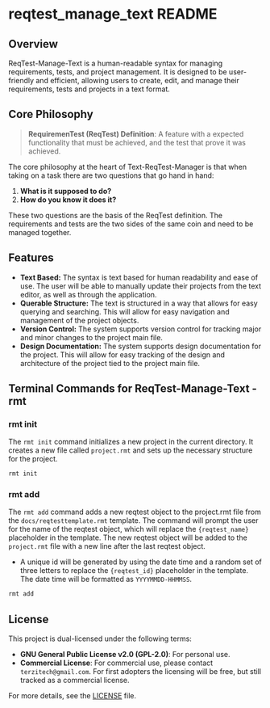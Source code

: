 # reqtest_manage_text README

## Overview
ReqTest-Manage-Text is a human-readable syntax for managing requirements, tests, and project management. It is designed to be user-friendly and efficient, allowing users to create, edit, and manage their requirements, tests and projects in a text format. 

## Core Philosophy

> **RequiremenTest (ReqTest) Definition**: A feature with a expected functionality that must be achieved, and the test that prove it was achieved.

The core philosophy at the heart of Text-ReqTest-Manager is that when taking on a task there are two questions that go hand in hand:
1. **What is it supposed to do?**
2. **How do you know it does it?**

These two questions are the basis of the ReqTest definition. The requirements and tests are the two sides of the same coin and need to be managed together.


## Features
- **Text Based:** The syntax is text based for human readability and ease of use. The user will be able to manually update their projects from the text editor, as well as through the application.
- **Querable Structure:** The text is structured in a way that allows for easy querying and searching. This will allow for easy navigation and management of the project objects.
- **Version Control:** The system supports version control for tracking major and minor changes to the project main file. 
- **Design Documentation:** The system supports design documentation for the project. This will allow for easy tracking of the design and architecture of the project tied to the project main file.

## Terminal Commands for ReqTest-Manage-Text - rmt

### rmt init
The `rmt init` command initializes a new project in the current directory. It creates a new file called `project.rmt` and sets up the necessary structure for the project.

```bash
rmt init
```

### rmt add
The `rmt add` command adds a new reqtest object to the project.rmt file from the `docs/reqtesttemplate.rmt` template. The command will prompt the user for the name of the reqtest object, which will replace the `{reqtest_name}` placeholder in the template. The new reqtest object will be added to the `project.rmt` file with a new line after the last reqtest object. 
 - A unique id will be generated by using the date time and a random set of three letters to replace the `{reqtest_id}` placeholder in the template. The date time will be formatted as `YYYYMMDD-HHMMSS`.

```bash
rmt add
```

## License

This project is dual-licensed under the following terms:

- **GNU General Public License v2.0 (GPL-2.0)**: For personal use.
- **Commercial License**: For commercial use, please contact `terzitech@gmail.com`. For first adopters the licensing will be free, but still tracked as a commercial license. 

For more details, see the [LICENSE](./LICENSE) file.